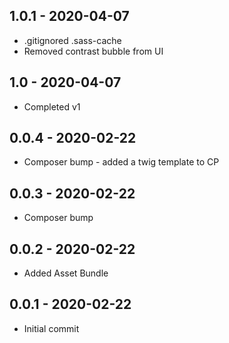 ## 1.0.1 - 2020-04-07

* .gitignored .sass-cache
* Removed contrast bubble from UI

## 1.0 - 2020-04-07

* Completed v1

## 0.0.4 - 2020-02-22

* Composer bump - added a twig template to CP

## 0.0.3 - 2020-02-22

* Composer bump

## 0.0.2 - 2020-02-22

* Added Asset Bundle

## 0.0.1 - 2020-02-22

* Initial commit